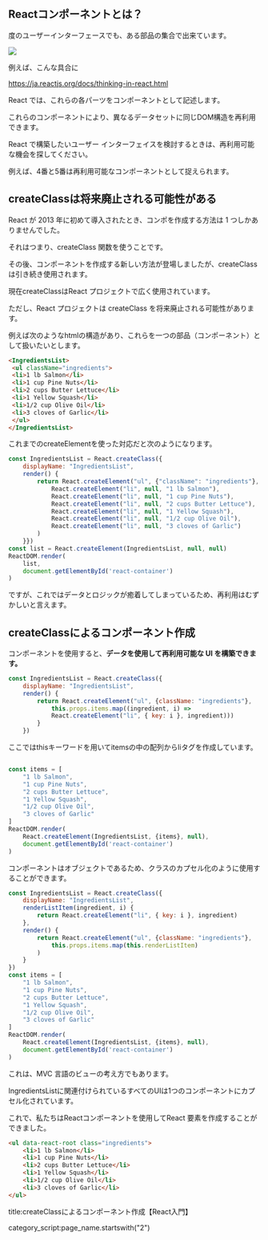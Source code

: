 








## Reactコンポーネントとは？

度のユーザーインターフェースでも、ある部品の集合で出来ています。


<img src="https://ja.reactjs.org/static/9381f09e609723a8bb6e4ba1a7713b46/90cbd/thinking-in-react-components.png">

例えば、こんな具合に

https://ja.reactjs.org/docs/thinking-in-react.html



React では、これらの各パーツをコンポーネントとして記述します。

これらのコンポーネントにより、異なるデータセットに同じDOM構造を再利用できます。


React で構築したいユーザー インターフェイスを検討するときは、再利用可能な機会を探してください。

例えば、4番と5番は再利用可能なコンポーネントとして捉えられます。




## createClassは将来廃止される可能性がある

React が 2013 年に初めて導入されたとき、コンポを作成する方法は 1 つしかありませんでした。

それはつまり、createClass 関数を使うことです。

その後、コンポーネントを作成する新しい方法が登場しましたが、createClass は引き続き使用されます。

現在createClassはReact プロジェクトで広く使用されています。

ただし、React プロジェクトは createClass を将来廃止される可能性があります。



例えば次のようなhtmlの構造があり、これらを一つの部品（コンポーネント）として扱いたいとします。

```html
<IngredientsList>
 <ul className="ingredients">
 <li>1 lb Salmon</li>
 <li>1 cup Pine Nuts</li>
 <li>2 cups Butter Lettuce</li>
 <li>1 Yellow Squash</li>
 <li>1/2 cup Olive Oil</li>
 <li>3 cloves of Garlic</li>
 </ul>
</IngredientsList>
```

これまでのcreateElementを使った対応だと次のようになります。

```js
const IngredientsList = React.createClass({
    displayName: "IngredientsList",
    render() {
        return React.createElement("ul", {"className": "ingredients"},
            React.createElement("li", null, "1 lb Salmon"),
            React.createElement("li", null, "1 cup Pine Nuts"),
            React.createElement("li", null, "2 cups Butter Lettuce"),
            React.createElement("li", null, "1 Yellow Squash"),
            React.createElement("li", null, "1/2 cup Olive Oil"),
            React.createElement("li", null, "3 cloves of Garlic")
        )
    }})
const list = React.createElement(IngredientsList, null, null)
ReactDOM.render(
    list,
    document.getElementById('react-container')
)
```

ですが、これではデータとロジックが癒着してしまっているため、再利用はむずかしいと言えます。


## createClassによるコンポーネント作成

コンポーネントを使用すると、**データを使用して再利用可能な UI を構築できます。**

```js
const IngredientsList = React.createClass({
    displayName: "IngredientsList",
    render() {
        return React.createElement("ul", {className: "ingredients"},
            this.props.items.map((ingredient, i) =>
            React.createElement("li", { key: i }, ingredient)))
        }
    })
```

ここではthisキーワードを用いてitemsの中の配列からliタグを作成しています。


```js

const items = [
    "1 lb Salmon",
    "1 cup Pine Nuts",
    "2 cups Butter Lettuce",
    "1 Yellow Squash",
    "1/2 cup Olive Oil",
    "3 cloves of Garlic"
]
ReactDOM.render(
    React.createElement(IngredientsList, {items}, null),
    document.getElementById('react-container')
)
```

コンポーネントはオブジェクトであるため、クラスのカプセル化のように使用することができます。


```js
const IngredientsList = React.createClass({
    displayName: "IngredientsList",
    renderListItem(ingredient, i) {
        return React.createElement("li", { key: i }, ingredient)
    },
    render() {
        return React.createElement("ul", {className: "ingredients"},
            this.props.items.map(this.renderListItem)
        )
    }
})
const items = [
    "1 lb Salmon",
    "1 cup Pine Nuts",
    "2 cups Butter Lettuce",
    "1 Yellow Squash",
    "1/2 cup Olive Oil",
    "3 cloves of Garlic"
]
ReactDOM.render(
    React.createElement(IngredientsList, {items}, null),
    document.getElementById('react-container')
)
```


これは、MVC 言語のビューの考え方でもあります。

IngredientsListに関連付けられているすべてのUIは1つのコンポーネントにカプセル化されています。

これで、私たちはReactコンポーネントを使用してReact 要素を作成することができました。

```html
<ul data-react-root class="ingredients">
    <li>1 lb Salmon</li>
    <li>1 cup Pine Nuts</li>
    <li>2 cups Butter Lettuce</li>
    <li>1 Yellow Squash</li>
    <li>1/2 cup Olive Oil</li>
    <li>3 cloves of Garlic</li>
</ul>
```



title:createClassによるコンポーネント作成【React入門】


category_script:page_name.startswith("2")
